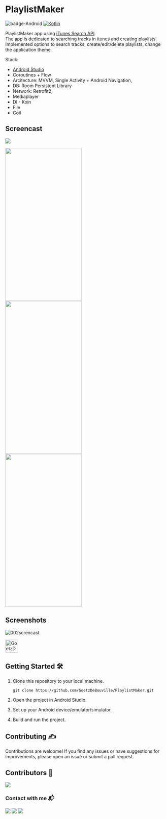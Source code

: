 # PlaylistMaker

![badge-Android](https://img.shields.io/badge/Platform-Android-brightgreen)
[![Kotlin](https://img.shields.io/badge/Kotlin-1.7.10-blue.svg?style=flat&logo=kotlin)](https://kotlinlang.org)

PlaylistMaker app using [iTunes Search API](https://developer.apple.com/library/archive/documentation/AudioVideo/Conceptual/iTuneSearchAPI/index.html#//apple_ref/doc/uid/TP40017632-CH3-SW1) <br>
The app is dedicated to searching tracks in itunes and creating playlists.
Implemented options to search tracks, create/edit/delete playlists, change the application theme

Stack: 
- [Android Studio](https://developer.android.com/studio/intro)
- Coroutines + Flow
- Arcitecture: MVVM, Single Activity + Android Navigation,
- DB: Room Persistent Library
- Network: Retrofit2,
- Mediaplayer
- DI - Koin
- File
- Coil

## Screencast 

[![](https://img.shields.io/badge/YouTube-0077B5?style=for-the-badge&logo=youtube&logoColor=red)](https://www.youtube.com/watch?v=lTojN-d4ipk&ab_channel=Zinchenko)

<img src="./screenshots/000screncast.gif" width="240" height="480">
<br>
<img src="./screenshots/001screncast.gif" width="240" height="480">
<br>
<img src="./screenshots/002screncast.gif" width="240" height="480">


## Screenshots

![002screncast](./screenshots/002screncast.gif)

<a href="https://www.facebook.com/double.conscience"><img height="40" width="40" align="center" alt="GoetzDeBouville" src="./assets/facebook_ic.png" /></a>


## Getting Started 🛠

1. Clone this repository to your local machine.
    ```text
    git clone https://github.com/GoetzDeBouville/PlaylistMaker.git
    ```

2. Open the project in Android Studio.

3. Set up your Android device/emulator/simulator.

4. Build and run the project.


## Contributing :writing_hand:

Contributions are welcome! If you find any issues or have suggestions for improvements, please open an issue or submit a pull request.


## Contributors 📢

<a href="https://github.com/GoetzDeBouville/PlaylistMaker/graphs/contributors">
    <img src="https://contrib.rocks/image?repo=GoetzDeBouville/PlaylistMaker"/>
</a>


### Contact with me  📬

<p align="left">

[![](https://img.shields.io/badge/LinkedIn-0077B5?style=for-the-badge&logo=linkedin&logoColor=white)](https://www.linkedin.com/in/aleksey-zinchenko-9b3760252/)
[![](https://img.shields.io/badge/Telegram-0077B5?style=for-the-badge&logo=telegram&logoColor=white)](https://t.me/heoderer)
[![](https://img.shields.io/badge/Facebook-0077B5?style=for-the-badge&logo=facebook&logoColor=white)](https://www.facebook.com/double.conscience)
</p>
